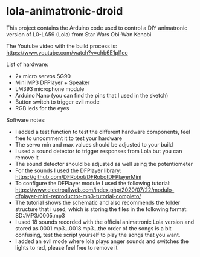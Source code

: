 # lola-animatronic-droid
This project contains the Arduino code used to control a DIY animatronic version of L0-LA59 (Lola) from Star Wars Obi-Wan Kenobi 

The Youtube video with the build process is: https://www.youtube.com/watch?v=chb6E1pl1ec

List of hardware: 
- 2x micro servos SG90
- Mini MP3 DFPlayer + Speaker
- LM393 microphone module
- Arduino Nano (you can find the pins that I used in the sketch)
- Button switch to trigger evil mode
- RGB leds for the eyes

Software notes:
- I added a test function to test the different hardware components, feel free to uncomment it to test your hardware
- The servo min and max values should be adjusted to your build
- I used a sound detector to trigger responses from Lola but you can remove it
- The sound detector should be adjusted as well using the potentiometer
- For the sounds I used the DFPlayer library: https://github.com/DFRobot/DFRobotDFPlayerMini
- To configure the DFPlayer module I used the following tutorial: https://www.electroallweb.com/index.php/2020/07/22/modulo-dfplayer-mini-reproductor-mp3-tutorial-completo/
- The tutorial shows the schematic and also recommends the folder structure that i used, which is storing the files in the following format: SD:/MP3/0005.mp3
- I used 18 sounds recorded with the official animatronic Lola version and stored as 0001.mp3...0018.mp3...the order of the songs is a bit confusing, test the script yourself to play the songs that you want. 
- I added an evil mode where lola plays anger sounds and switches the lights to red, please feel free to remove it

